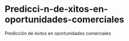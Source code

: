 # Predicci-n-de-xitos-en-oportunidades-comerciales
Predicción de éxitos en oportunidades comerciales
